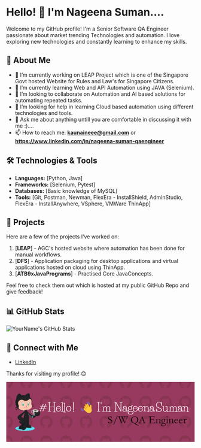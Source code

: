 # Hello! 👋 I'm Nageena Suman....

Welcome to my GitHub profile! I'm a Senior Software QA Engineer passionate about market trending Technologies and automation. I love exploring new technologies and constantly learning to enhance my skills.

## 🌟 About Me

- 🔭 I’m currently working on LEAP Project which is one of the Singapore Govt hosted Website for Rules and Law's for Singapore Citizens.
- 🌱 I’m currently learning Web and API Automation using JAVA (Selenium).
- 👯 I’m looking to collaborate on Automation and AI based solutions for automating repeated tasks.
- 🤔 I’m looking for help in learning Cloud based automation using different technologies and tools.
- 💬 Ask me about anything untill you are comfortable in discussing it with me :)....
- 📫 How to reach me: **kaunaineee@gmail.com** or **https://www.linkedin.com/in/nageena-suman-qaengineer**

## 🛠️ Technologies & Tools

- **Languages:** [Python, Java]
- **Frameworks:** [Selenium, Pytest]
- **Databases:** [Basic knowledge of MySQL]
- **Tools:** [Git, Postman, Newman, FlexEra - InstallShield, AdminStudio, FlexEra - InstallAnywhere, VSphere, VMWare ThinApp]

## 🚀 Projects

Here are a few of the projects I’ve worked on:

1. [**LEAP**] - AGC's hosted website where automation has been done for manual workflows.
2. [**DFS**] - Application packaging for desktop applications and virtual applications hosted on cloud using ThinApp.
3. [**ATB9xJavaPrograms**] - Practised Core JavaConcepts.

Feel free to check them out which is hosted at my public GitHub Repo and give feedback!

## 📊 GitHub Stats

![YourName's GitHub Stats](https://github-readme-stats.vercel.app/api?username=YourUsername&show_icons=true&theme=radical)

## 🔗 Connect with Me

- [LinkedIn](https://www.linkedin.com/in/nageena-suman-qaengineer)
  
Thanks for visiting my profile! 😊

![Header](./github-header.png)
